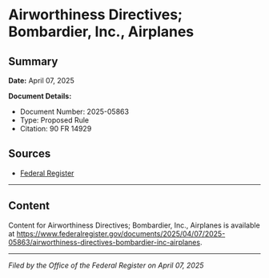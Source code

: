 # Airworthiness Directives; Bombardier, Inc., Airplanes

## Summary

**Date:** April 07, 2025

**Document Details:**
- Document Number: 2025-05863
- Type: Proposed Rule
- Citation: 90 FR 14929

## Sources
- [Federal Register](https://www.federalregister.gov/documents/2025/04/07/2025-05863/airworthiness-directives-bombardier-inc-airplanes)

---

## Content

Content for Airworthiness Directives; Bombardier, Inc., Airplanes is available at https://www.federalregister.gov/documents/2025/04/07/2025-05863/airworthiness-directives-bombardier-inc-airplanes.

---

*Filed by the Office of the Federal Register on April 07, 2025*
